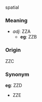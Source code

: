 spatial
### Meaning
+ _adj_: ZZA
    + __eg__: ZZB

### Origin

ZZC

### Synonym

__eg__: ZZD

+ ZZE


